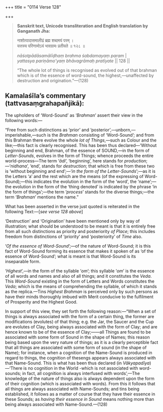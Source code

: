 +++
title = "0114 Verse 128"

+++
> **Sanskrit text, Unicode transliteration and English translation by Ganganath Jha:** 
>
> नाशोत्पादासमालीढं ब्रह्म शब्दमयं परम् ।  
> यत्तस्य परिणामोऽयं भावग्रामः प्रतीयते ॥ १२८ ॥ 
>
> *nāśotpādāsamālīḍhaṃ brahma śabdamayaṃ param* \|  
> *yattasya pariṇāmo'yaṃ bhāvagrāmaḥ pratīyate* \|\| 128 \|\| 
>
> “The whole lot of things is recognised as evolved out of that brahman which is of the essence of word-sound, the highest,—unaffected by destruction and origination.”—(128)



## Kamalaśīla’s commentary (tattvasaṃgrahapañjikā):

The upholders of ‘Word-Sound’ as ‘*Brahman*’ assert their view in the following words:—

“Free from such distinctions as ‘prior’ and ‘posterior’,—unborn,—imperishable,—such is the *Brahman* consisting of ‘Word-Sound’; and from this Brahman there evolve the whole *lot of Things*,—such as Colour and the like;—this fact is clearly recognised. This has been thus declared—‘Without beginning and end, Brahman, of the essence of SOUND,—in the form of *Letter-Sounds*, evolves in the form of Things; whence proceeds the entire world-process—The term ‘*ādi*’, ‘beginning’, here stands for *production*;—‘*nidhana*’, ‘end’, stands for *destruction*; that which is free from these two is ‘without beginning and end’;—‘*in the form of the Letter-Sounds*’;—as it is the Letters ‘a’ and the rest which are the means (of the expressing of Word-Sound);—this indicates the evolution in the form of the ‘word’, the ‘name’;—the evolution in the form of the ‘thing denoted’ is indicated by the phrase ‘in the form of things’;—the term ‘*process*’ stands for the diverse things;—the term ‘*Brahman*’ mentions the name.”

What has been asserted in the verse just quoted is reiterated in the following Text:—[*see verse 128 above*]

‘Destruction’ and ‘Origination’ have been mentioned only by way of illustration; what should be understood to be meant is that it is entirely free from all such distinctions as priority and posteriority *of Place*; this includes freedom from distinctions of ‘priority’ and ‘posteriority’ of *Time* also.

‘*Of the essence of Word-Sound*’;—of the nature of Word-Sound; it is this fact of Word-Sound forming its essence that makes it spoken of as ‘of the essence of Word-Sound’; what is meant is that Word-Sound is its inseparable form.

‘*Highest*’,—in the form of the syllable ‘*om*’; this syllable ‘*om*’ is the essence of all words and names and also of all things; and it constitutes the *Veda*. This *Word-Sound* existing in the form of Letters and Words constitutes the *Veda*; which is the means of comprehending the syllable, of which it stands as the replica.—Tins *Highest Brahman* is perceived only by such persons as have their minds thoroughly imbued with Merit conducive to the fulfilment of Prosperity and the Highest Good.

In support of this view, they set forth the following reason:—“When a set of things is always associated with the form of a certain thing, the former are modifications (evolutes) of that thing; e.g. the Jar, the Saucer and the Cup are evolutes of Clay, being always associated with the form of Clay; and are hence known to be of the essence of Clay;——all Things are found to be associated with some form of Sound in the shape of Names; this reason being based upon the very nature of things; as it is a clearly perceptible fact that all things are associated with some form of sound (in the shape of Name); for instance, when a cognition of the Name-Sound is produced in regard to things, the cognition of thesengs appears always associated with that Name-Sound. This is what has been thus declared (in *Vākyapadīya*)—‘There is no cognition in the World -which is not associated with word-sounds; in fact, all cognition is always interfused with words’,—The knowledge of the nature of things also is always dependent upon the form of their cognition (which is associated with words). From this it follows that all things are always associated with Name-Sounds; and tins being established, it follows as a matter of course that they have their essence in these Sounds; as *having their essence in Sound* means nothing more than being always associated with Name-Sound.—(128)


